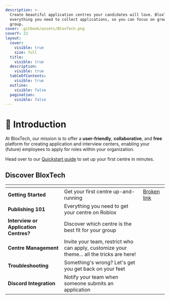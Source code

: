 ```yaml
---
description: >-
  Create beautiful application centres your candidates will love. BloxTech has
  everything you need to collect applications, so you can focus on growing your
  group.
cover: .gitbook/assets/BloxTech.png
coverY: 22
layout:
  cover:
    visible: true
    size: full
  title:
    visible: true
  description:
    visible: true
  tableOfContents:
    visible: true
  outline:
    visible: false
  pagination:
    visible: false
---
```


# 👋 Introduction

At BloxTech, our mission is to offer a **user-friendly**, **collaborative**, and **free** platform for creating application and interview centers, enabling your (future) employees to apply for roles within your organization.

Head over to our [Quickstart guide](getting-started/quickstart.md) to set up your first centre in minutes.

## Discover BloxTech

<table data-view="cards"><thead><tr><th></th><th></th><th data-hidden data-card-target data-type="content-ref"></th></tr></thead><tbody><tr><td><strong>Getting Started</strong></td><td>Get your first centre up-and-running</td><td><a href="broken-reference">Broken link</a></td></tr><tr><td><strong>Publishing 101</strong></td><td>Everything you need to get your centre on Roblox</td><td></td></tr><tr><td><strong>Interview or Application Centres?</strong></td><td>Discover which centre is the best fit for your group</td><td></td></tr><tr><td><strong>Centre Management</strong></td><td>Invite your team, restrict who can apply, customize your theme... all the tricks are here!</td><td></td></tr><tr><td><strong>Troubleshooting</strong></td><td>Something's wrong? Let's get you get back on your feet</td><td></td></tr><tr><td><strong>Discord Integration</strong></td><td>Notify your team when someone submits an application</td><td></td></tr></tbody></table>

